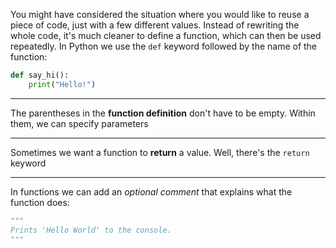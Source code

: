You might have considered the situation where you would like to reuse a piece of code, just with a few different values.
Instead of rewriting the whole code, it's much cleaner to define a function, which can then be used repeatedly.
In Python we use the `def` keyword followed by the name of the function:
```python
def say_hi():
    print("Hello!")
```

---

The parentheses in the __function definition__ don't have to be empty.
Within them, we can specify parameters

---

Sometimes we want a function to __return__ a value.
Well, there's the `return` keyword

---

In functions we can add an _optional comment_ that explains what the function does:
```python
"""
Prints 'Hello World' to the console.
"""
```

